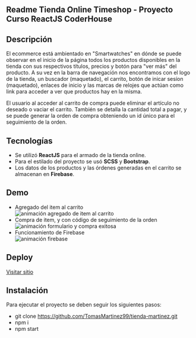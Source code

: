 ## Readme Tienda Online Timeshop - Proyecto Curso ReactJS CoderHouse

## Descripción

El ecommerce está ambientado en "Smartwatches" en dónde se puede observar en el inicio de la página todos los productos disponibles en la tienda con sus respectivos títulos, precios y botón para "ver más" del producto. A su vez en la barra de navegación nos encontramos con el logo de la tienda, un buscador (maquetado), el carrito, botón de inicar sesíon (maquetado), enlaces de inicio y las marcas de relojes que actúan como link para acceder a ver que productos hay en la misma.

El usuario al acceder al carrito de compra puede eliminar el artículo no deseado o vaciar el carrito. También se detalla la cantidad total a pagar, y se puede generar la orden de compra obteniendo un id único para el seguimiento de la orden.

## Tecnologías

- Se utilizó **ReactJS** para el armado de la tienda online.
- Para el estilado del proyecto se usó **SCSS** y **Bootstrap**.
- Los datos de los productos y las órdenes generadas en el carrito se almacenan en **Firebase**.

## Demo

- Agregado del item al carrito
  <br>
  <img src="https://media.giphy.com/media/VBRQ5kb3y6Ouh9JXHN/giphy.gif" alt="animación agregado de item al carrito">
  <br>
- Compra de item, y con código de seguimiento de la orden
  <br>
  <img src="https://media.giphy.com/media/THYwYgauUrf9dO1Jue/giphy.gif" alt="animación formulario y compra exitosa">
  <br>
- Funcionamiento de Firebase
  <br>
  <img src="https://media.giphy.com/media/7HoL74fpd7t7hXvPRR/giphy.gif" alt="animación firebase">
  <br>

## Deploy

<a href="https://tomasmartinez99.github.io/tienda-martinez/"> Visitar sitio </a>

## Instalación

Para ejecutar el proyecto se deben seguir los siguientes pasos:

- git clone https://github.com/TomasMartinez99/tienda-martinez.git
- npm i
- npm start

